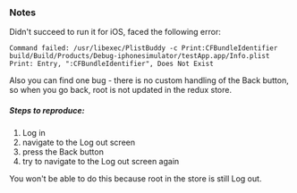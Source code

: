 ### Notes
Didn't succeed to run it for iOS, faced the following error:

```
Command failed: /usr/libexec/PlistBuddy -c Print:CFBundleIdentifier build/Build/Products/Debug-iphonesimulator/testApp.app/Info.plist
Print: Entry, ":CFBundleIdentifier", Does Not Exist

```


Also you can find one bug - there is no custom handling of the Back button, so when you go back, root is not updated in the redux store.

##### Steps to reproduce:
1. Log in
2. navigate to the Log out screen
3. press the Back button
4. try to navigate to the Log out screen again

You won't be able to do this because root in the store is still Log out.

